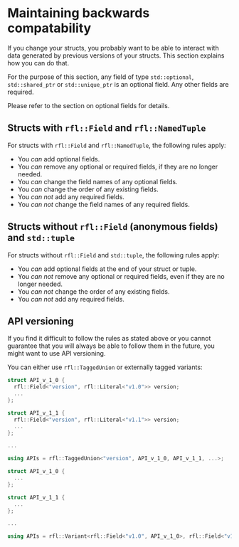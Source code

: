 # Maintaining backwards compatability

If you change your structs, you probably want to be able to interact with data generated by previous versions of your structs. This section explains how you can do that.

For the purpose of this section, any field of type `std::optional`, `std::shared_ptr` or `std::unique_ptr` is an optional field. Any other fields are required.

Please refer to the section on optional fields for details.

## Structs with `rfl::Field` and `rfl::NamedTuple`

For structs with `rfl::Field` and `rfl::NamedTuple`, the following rules apply:

- You *can* add optional fields.
- You *can* remove any optional or required fields, if they are no longer needed.
- You *can* change the field names of any optional fields.
- You *can* change the order of any existing fields.
- You *can not* add any required fields.
- You *can not* change the field names of any required fields.

## Structs without `rfl::Field` (anonymous fields) and `std::tuple`

For structs without `rfl::Field` and `std::tuple`, the following rules apply:

- You *can* add optional fields at the end of your struct or tuple.
- You *can not* remove any optional or required fields, even if they are no longer needed.
- You *can not* change the order of any existing fields.
- You *can not* add any required fields.

## API versioning

If you find it difficult to follow the rules as stated above or you cannot guarantee that you
will always be able to follow them in the future, you might want to use API versioning.

You can either use `rfl::TaggedUnion` or externally tagged variants:

```cpp
struct API_v_1_0 {
  rfl::Field<"version", rfl::Literal<"v1.0">> version;
  ...
};

struct API_v_1_1 {
  rfl::Field<"version", rfl::Literal<"v1.1">> version;
  ...
};

...

using APIs = rfl::TaggedUnion<"version", API_v_1_0, API_v_1_1, ...>;
```

```cpp
struct API_v_1_0 {
  ...
};

struct API_v_1_1 {
  ...
};

...

using APIs = rfl::Variant<rfl::Field<"v1.0", API_v_1_0>, rfl::Field<"v1.1", API_v_1_1>, ...>;
```

